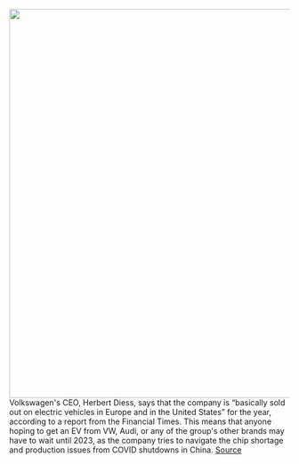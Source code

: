 <img src='https://cdn.vox-cdn.com/thumbor/FPCUDOZd0GC68MtXLuyEmWsx8pA=/0x0:8256x6200/1200x800/filters:focal(3468x2440:4788x3760)/cdn.vox-cdn.com/uploads/chorus_image/image/70832772/B2247045.0.jpg' width='700px' /><br/>
Volkswagen's CEO, Herbert Diess, says that the company is “basically sold out on electric vehicles in Europe and in the United States” for the year, according to a report from the Financial Times. This means that anyone hoping to get an EV from VW, Audi, or any of the group's other brands may have to wait until 2023, as the company tries to navigate the chip shortage and production issues from COVID shutdowns in China.
<a href='https://www.theverge.com/2022/5/4/23057268/volkswagen-vw-electric-cars-sold-out-supply-chain'> Source <a/>